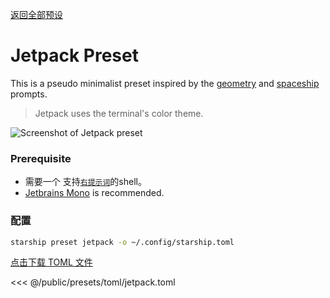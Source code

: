 [返回全部预设](./#jetpack)

# Jetpack Preset

This is a pseudo minimalist preset inspired by the [geometry](https://github.com/geometry-zsh/geometry) and [spaceship](https://github.com/spaceship-prompt/spaceship-prompt) prompts.

> Jetpack uses the terminal's color theme.

![Screenshot of Jetpack preset](/presets/img/jetpack.png)

### Prerequisite

- 需要一个 支持[`右提示词`](https://starship.rs/advanced-config/#enable-right-prompt)的shell。
- [Jetbrains Mono](https://www.jetbrains.com/lp/mono/) is recommended.

### 配置

```sh
starship preset jetpack -o ~/.config/starship.toml
```

[点击下载 TOML 文件](/presets/toml/jetpack.toml)

<<< @/public/presets/toml/jetpack.toml
